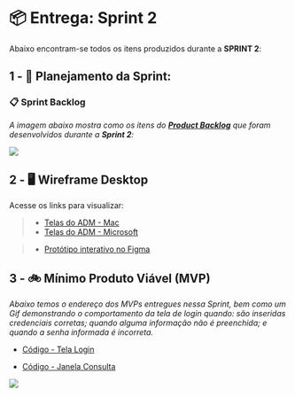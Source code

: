 # 📦 Entrega: __Sprint 2__

Abaixo encontram-se todos os itens produzidos durante a __SPRINT 2__: 

## 1 - 📅 Planejamento da Sprint:



### 📋 Sprint Backlog

*A imagem abaixo mostra como os itens do [__Product Backlog__](https://github.com/laroyprado/Projeto-API-Equipe-First/blob/main/Documentacao/Backlog_(API_1_Semestre_Banco_De_Dados).pdf) que foram desenvolvidos durante a __Sprint 2__:*

![](https://github.com/laroyprado/Projeto-API-Equipe-First/blob/Sprint-2/Documenta%C3%A7%C3%A3o/Backlog%20sprint%202.jpeg)


## 2 - 🖥️ Wireframe Desktop

Acesse os links para visualizar:


> * [Telas do ADM - Mac](https://github.com/laroyprado/Projeto-API-Equipe-First/tree/Sprint-2/Telas%20ADM%20-%20Mac)
> * [Telas do ADM - Microsoft](https://github.com/laroyprado/Projeto-API-Equipe-First/tree/Sprint-2/Telas%20ADM%20-%20Microsoft)


> * [Protótipo interativo no Figma](https://www.figma.com/file/2JpDTLguDtheecLGFKWxwX/Projeto-First---Telas?node-id=0%3A1)

 
## 3 - 🚲 Mínimo Produto Viável (MVP)

*Abaixo temos o endereço dos MVPs entregues nessa Sprint, bem como um Gif demonstrando o comportamento da tela de login quando: são inseridas credenciais corretas; quando alguma informação não é preenchida; e quando a senha informada é incorreta.*

* [Código - Tela Login](https://github.com/laroyprado/Projeto-API-Equipe-First/blob/main/Avaliador%20360%C2%BA%20-%20PBLTeX/Tela_Login.py)

* [Código - Janela Consulta](https://github.com/laroyprado/Projeto-API-Equipe-First/blob/main/Avaliador%20360%C2%BA%20-%20PBLTeX/win_adm.py)

![](https://github.com/laroyprado/Projeto-API-Equipe-First/blob/Sprint-2/Minimum%20Viable%20Product/gif_tela_login.gif)
